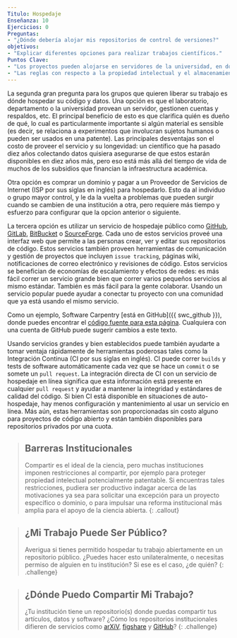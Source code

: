 ```yaml
---
Titulo: Hospedaje
Enseñanza: 10
Ejercicios: 0
Preguntas:
- "¿Dónde debería alojar mis repositorios de control de versiones?"
objetivos:
- "Explicar diferentes opciones para realizar trabajos científicos."
Puntos Clave:
- "Los proyectos pueden alojarse en servidores de la universidad, en dominios personales o públicas."
- "Las reglas con respecto a la propiedad intelectual y el almacenamiento de información confidencial se aplican sin importar dónde se alojan el código y los datos."
---
```


La segunda gran pregunta para los grupos que quieren liberar su trabajo es dónde
hospedar su código y datos. Una opción es que el laboratorio, departamento o la
universidad provean un servidor, gestionen cuentas y respaldos, etc. El principal
beneficio de esto es que clarifica quién es dueño de qué, lo cual es particularmente
importante si algún material es sensible (es decir, se relaciona a experimentos
que involucran sujetos humanos o pueden ser usados en una patente). Las principales
desventajas son el costo de proveer el servicio y su longevidad: un científico
que ha pasado diez años colectando datos quisiera asegurarse de que estos estarán
disponibles en diez años más, pero eso está más allá del tiempo de vida de muchos 
de los subsidios que financian la infraestructura académica.

Otra opción es comprar un dominio y pagar a un Proveedor de Servicios de Internet
(ISP por sus siglas en inglés) para hospedarlo. Esto da al individuo o grupo mayor
control, y le da la vuelta a problemas que pueden surgir cuando se cambien de una 
institución a otra, pero requiere más tiempo y esfuerzo para configurar que la
opcion anterior o siguiente.

La tercera opción es utilizar un servicio de hospedaje público como
[GitHub](http://github.com), [GitLab](http://gitlab.com),
[BitBucket](http://bitbucket.org) o [SourceForge](http://sourceforge.net).
Cada uno de estos servicios proveé una interfaz web que permite a las personas
crear, ver y editar sus repositorios de código. Estos servicios también proveen 
herramientas de comunicación y gestión de proyectos que incluyen `issue tracking`,
páginas wiki, notificaciones de correo electrónico y revisiones de código. Estos
servicios se benefician de economías de escalamiento y efectos de redes: es más
fácil correr un servicio grande bien que correr varios pequeños servicios al
mismo estándar. También es más fácil para la gente colaborar. Usando un servicio 
popular puede ayudar a conectar tu proyecto con una comunidad que ya está usando el
mismo servicio.

Como un ejemplo, Software Carpentry [está en 
GitHub]({{ swc_github }}), donde puedes encontrar el [código fuente para esta
página]({{page.root}}/_episodes/13-hosting.md).
Cualquiera con una cuenta de GitHub puede sugerir cambios a este texto.

Usando servicios grandes y bien establecidos puede también ayudarte a tomar
ventaja rápidamente de herramientas poderosas tales como la Integración 
Continua (CI por sus siglas en inglés). CI puede correr `builds` y tests de 
software automáticamente cada vez que se hace un `commit` o se somete un 
`pull request`. La integración directa de CI con un servicio de hospedaje en 
línea significa que esta información está presente en cualquier `pull request`
y ayudar a mantener la integridad y estándares de calidad del código. Si bien
CI está disponible en situaciones de auto-hospedaje, hay menos configuración y
mantenimiento al usar un servicio en línea. Más aún, estas herramientas son 
proporcionadas sin costo alguno para proyectos de código abierto y están también
disponibles para repositorios privados por una cuota.

> ## Barreras Institucionales
>
> Compartir es el ideal de la ciencia,
> pero muchas instituciones imponen restricciones al compartir,
> por ejemplo para proteger propiedad intelectual potencialmente patentable.
> Si encuentras tales restricciones,
> pudiera ser productivo indagar acerca de las motivaciones
> ya sea para solicitar una excepción para un proyecto específico o dominio,
> o para impulsar una reforma institucional más amplia para el apoyo de la ciencia abierta.
{: .callout}

> ## ¿Mi Trabajo Puede Ser Público?
>
> Averigua si tienes permitido hospedar tu trabajo abiertamente en un repositorio público.
> ¿Puedes hacer esto unilateralmente,
> o necesitas permiso de alguien en tu institución?
> Si ese es el caso, ¿de quién?
{: .challenge}

> ## ¿Dónde Puedo Compartir Mi Trabajo?
>
> ¿Tu institución tiene un repositorio(s) donde puedas compartir tus 
> artículos, datos y software? ¿Cómo los repositorios institucionales
> difieren de servicios como [arXiV](http://arxiv.org/), [figshare](http://figshare.com/) y [GitHub](http://github.com/)?
{: .challenge}
